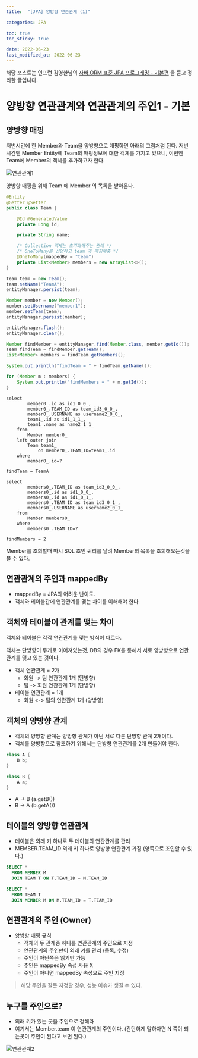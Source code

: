 ```yaml
---
title:  "[JPA] 양방향 연관관계 (1)"

categories: JPA

toc: true
toc_sticky: true

date: 2022-06-23
last_modified_at: 2022-06-23
---
```


해당 포스트는 인프런 김영한님의 [자바 ORM 표준 JPA 프로그래밍 - 기본편](https://www.inflearn.com/course/ORM-JPA-Basic/dashboard) 을 듣고 정리한 글입니다.

# 양방향 연관관계와 연관관계의 주인1 - 기본

## 양방향 매핑

저번시간에 한 Member와 Team을 양방향으로 매핑하면 아래의 그림처럼 된다. 저번시간엔 Member Entity에 Team의 매핑정보에 대한 객체를 가지고 있으니, 이번엔 Team에 Member의 객체를 추가하고자 한다.

![연관관계1]({{site.url}}/assets/image/2022-06-23/jpa001.png)

양방향 매핑을 위해 Team 에 Member 의 목록을 받아온다.

```java
@Entity
@Getter @Setter
public class Team {

    @Id @GeneratedValue
    private Long id;

    private String name;

    /* Collection 객체는 초기화해주는 관례 */
    /* OneToMany를 선언하고 team 과 매핑해줌 */
    @OneToMany(mappedBy = "team")
    private List<Member> members = new ArrayList<>();
}
```

```java
Team team = new Team();
team.setName("TeamA");
entityManager.persist(team);

Member member = new Member();
member.setUsername("member1");
member.setTeam(team);
entityManager.persist(member);

entityManager.flush();
entityManager.clear();

Member findMember = entityManager.find(Member.class, member.getId());
Team findTeam = findMember.getTeam();
List<Member> members = findTeam.getMembers();

System.out.println("findTeam = " + findTeam.getName());

for (Member m : members) {
    System.out.println("findMembers = " + m.getId());
}
```

```shell
select
        member0_.id as id1_0_0_,
        member0_.TEAM_ID as team_id3_0_0_,
        member0_.USERNAME as username2_0_0_,
        team1_.id as id1_1_1_,
        team1_.name as name2_1_1_ 
    from
        Member member0_ 
    left outer join
        Team team1_ 
            on member0_.TEAM_ID=team1_.id 
    where
        member0_.id=?
        
findTeam = TeamA

select
        members0_.TEAM_ID as team_id3_0_0_,
        members0_.id as id1_0_0_,
        members0_.id as id1_0_1_,
        members0_.TEAM_ID as team_id3_0_1_,
        members0_.USERNAME as username2_0_1_ 
    from
        Member members0_ 
    where
        members0_.TEAM_ID=?

findMembers = 2
```

Member를 조회할때 따시 SQL 조인 쿼리를 날려 Member의 목록을 조회해오는것을 볼 수 있다.

## 연관관계의 주인과 mappedBy

- mappedBy = JPA의 어려운 난이도.
- 객체와 테이블간에 연관관계를 맺는 차이를 이해해야 한다.

## 객체와 테이블이 관계를 맺는 차이

객체와 테이블은 각각 연관관계를 맺는 방식이 다르다.

객체는 단방향이 두개로 이어져있는것, DB의 경우 FK를 통해서 서로 양방향으로 연관관계를 맺고 있는 것이다.

- 객체 연관관계 = 2개
  - 회원 -> 팀 연관관계 1개 (단방향)
  - 팀 -> 회원 연관관계 1개 (단방향)
- 테이블 연관관계 = 1개
  - 회원 <-> 팀의 연관관계 1개 (양방향)

## 객체의 양방향 관계

- 객체의 양방향 관계는 양방향 관계가 아닌 서로 다른 단방향 관계 2개이다.
- 객체를 양방향으로 참조하기 위해서는 단방향 연관관계를 2개 만들어야 한다.

```java
class A {
    B b;
}

class B {
    A a;
}
```

- A -> B (a.getB())
- B -> A (b.getA())

## 테이블의 양방향 연관관계

- 테이블은 외래 키 하나로 두 테이블의 연관관계를 관리
- MEMBER.TEAM_ID 외래 키 하나로 양방향 연관관계 가짐 (양쪽으로 조인할 수 있다.)

```sql
SELECT * 
  FROM MEMBER M
  JOIN TEAM T ON T.TEAM_ID = M.TEAM_ID

SELECT *
  FROM TEAM T
  JOIN MEMBER M ON M.TEAM_ID = T.TEAM_ID
```

## 연관관계의 주인 (Owner)

- 양방향 매핑 규칙
  - 객체의 두 관계중 하나를 연관관계의 주인으로 지정
  - 연관관계의 주인만이 외래 키를 관리 (등록, 수정)
  - 주인이 아닌쪽은 읽기만 가능
  - 주인은 mappedBy 속성 사용 X
  - 주인이 아니면 mappedBy 속성으로 주인 지정

>  해당 주인을 잘못 지정할 경우, 성능 이슈가 생길 수 있다. 

## 누구를 주인으로?

- 외래 키가 있는 곳을 주인으로 정해라
- 여기서는 Member.team 이 연관관계의 주인이다. (간단하게 말하자면 N 쪽이 되는곳이 주인이 된다고 보면 된다.)

![연관관계2]({{site.url}}/assets/image/2022-06-23/jpa002.png)

